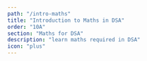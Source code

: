```yaml
---
path: "/intro-maths"
title: "Introduction to Maths in DSA"
order: "10A"
section: "Maths for DSA"
description: "learn maths required in DSA"
icon: "plus"
---
```

